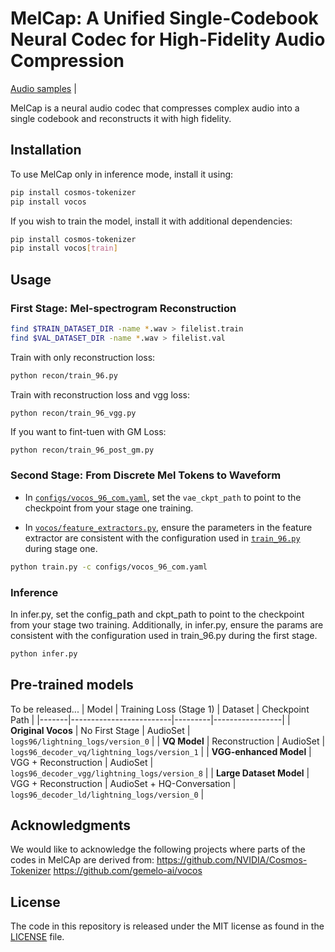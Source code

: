 # MelCap: A Unified Single-Codebook Neural Codec for High-Fidelity Audio Compression

[Audio samples](https://melcapdemo.github.io/Mel_cap_demo/) |

MelCap is a neural audio codec that compresses complex audio into a single codebook and reconstructs it with high fidelity.

## Installation

To use MelCap only in inference mode, install it using:

```bash
pip install cosmos-tokenizer
pip install vocos
```

If you wish to train the model, install it with additional dependencies:

```bash
pip install cosmos-tokenizer
pip install vocos[train]
```

## Usage

### First Stage: Mel-spectrogram Reconstruction
```bash
find $TRAIN_DATASET_DIR -name *.wav > filelist.train
find $VAL_DATASET_DIR -name *.wav > filelist.val
```

Train with only reconstruction loss:
```bash
python recon/train_96.py
```
Train with reconstruction loss and vgg loss:
```bash
python recon/train_96_vgg.py
```
If you want to fint-tuen with GM Loss:
```
python recon/train_96_post_gm.py
```


### Second Stage: From Discrete Mel Tokens to Waveform


- In [`configs/vocos_96_com.yaml`](configs/vocos_96_com.yaml), set the `vae_ckpt_path` to point to the checkpoint from your stage one training.

- In [`vocos/feature_extractors.py`](vocos/feature_extractors.py), ensure the parameters in the feature extractor are consistent with the configuration used in [`train_96.py`](recon/train_96.py) during stage one.
```bash
python train.py -c configs/vocos_96_com.yaml
```


### Inference
In infer.py, set the config_path and ckpt_path to point to the checkpoint from your stage two training.
Additionally, in infer.py, ensure the params are consistent with the configuration used in train_96.py during the first stage.

```bash
python infer.py 
```


## Pre-trained models
To be released...
| Model | Training Loss (Stage 1) | Dataset | Checkpoint Path |
|-------|-------------------------|---------|-----------------|
| **Original Vocos** | No First Stage | AudioSet | `logs96/lightning_logs/version_0` |
| **VQ Model** | Reconstruction | AudioSet | `logs96_decoder_vq/lightning_logs/version_1` |
| **VGG-enhanced Model** | VGG + Reconstruction | AudioSet | `logs96_decoder_vgg/lightning_logs/version_8` |
| **Large Dataset Model** | VGG + Reconstruction | AudioSet + HQ-Conversation | `logs96_decoder_ld/lightning_logs/version_0` |

## Acknowledgments
We would like to acknowledge the following projects where parts of the codes in MelCAp are derived from:
https://github.com/NVIDIA/Cosmos-Tokenizer
https://github.com/gemelo-ai/vocos

## License

The code in this repository is released under the MIT license as found in the
[LICENSE](LICENSE) file.
